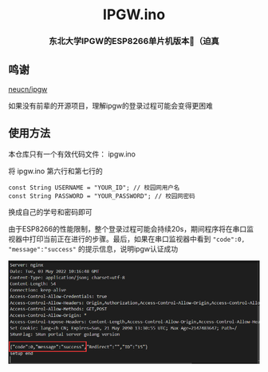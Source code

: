 <h1 align="center">IPGW.ino</h1>
<h3 align="center">东北大学IPGW的ESP8266单片机版本🦾（迫真</h3>

## 鸣谢
[neucn/ipgw](https://github.com/neucn/ipgw)

如果没有前辈的开源项目，理解ipgw的登录过程可能会变得更困难


## 使用方法
本仓库只有一个有效代码文件： ipgw.ino

将 ipgw.ino 第六行和第七行的

```
const String USERNAME = "YOUR_ID"; // 校园网用户名
const String PASSWORD = "YOUR_PASSWORD"; // 校园网密码
```

换成自己的学号和密码即可

由于ESP8266的性能限制，整个登录过程可能会持续20s，期间程序将在串口监视器中打印当前正在进行的步骤。最后，如果在串口监视器中看到 `"code":0, "message":"success"` 的提示信息，说明ipgw认证成功

![ipgw_sucess](assets/ipgw_sucess.png)

